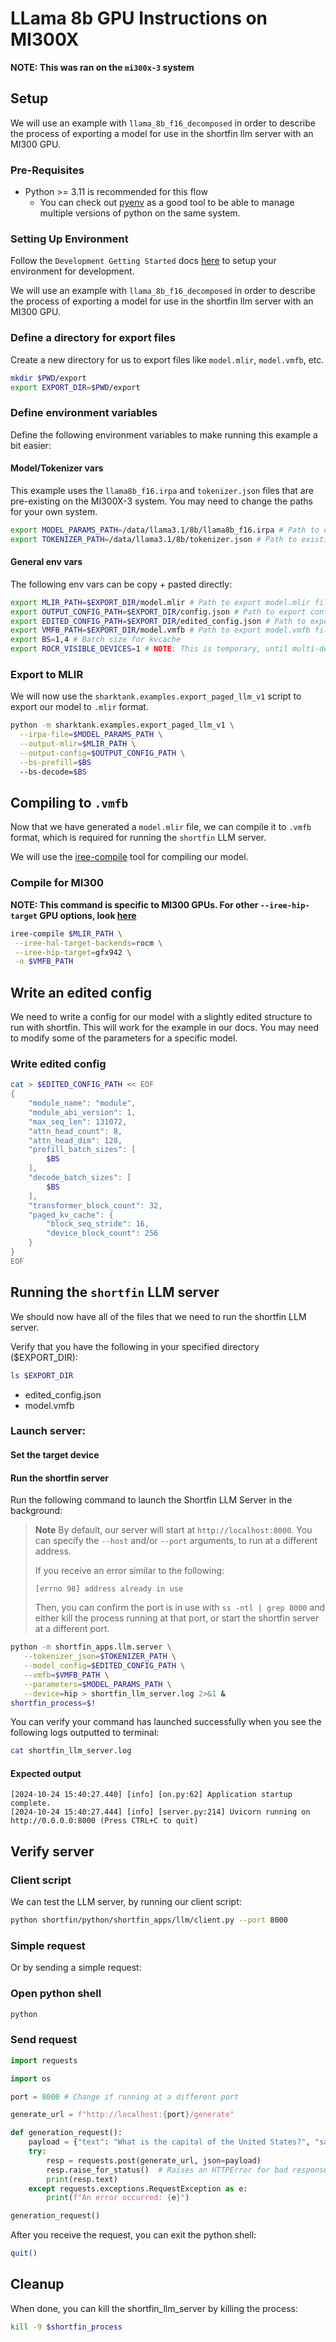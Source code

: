 # LLama 8b GPU Instructions on MI300X

**NOTE: This was ran on the `mi300x-3` system**

## Setup

We will use an example with `llama_8b_f16_decomposed` in order to describe the
process of exporting a model for use in the shortfin llm server with an MI300 GPU.

### Pre-Requisites

- Python >= 3.11 is recommended for this flow
    - You can check out [pyenv](https://github.com/pyenv/pyenv) as a good tool
    to be able to manage multiple versions of python on the same system.

### Setting Up Environment

Follow the `Development Getting Started` docs
[here](https://github.com/nod-ai/shark-ai/blob/main/README.md#development-getting-started)
to setup your environment for development.

We will use an example with `llama_8b_f16_decomposed` in order to describe the
process of exporting a model for use in the shortfin llm server with an MI300 GPU.

### Define a directory for export files

Create a new directory for us to export files like `model.mlir`, `model.vmfb`, etc.

```bash
mkdir $PWD/export
export EXPORT_DIR=$PWD/export
```

### Define environment variables

Define the following environment variables to make running this example a bit easier:

#### Model/Tokenizer vars

This example uses the `llama8b_f16.irpa` and `tokenizer.json` files that are
pre-existing on the MI300X-3 system.
You may need to change the paths for your own system.

```bash
export MODEL_PARAMS_PATH=/data/llama3.1/8b/llama8b_f16.irpa # Path to existing .irpa file, may need to change w/ system
export TOKENIZER_PATH=/data/llama3.1/8b/tokenizer.json # Path to existing tokenizer.json, may need to change w/ system
```

#### General env vars

The following env vars can be copy + pasted directly:

```bash
export MLIR_PATH=$EXPORT_DIR/model.mlir # Path to export model.mlir file
export OUTPUT_CONFIG_PATH=$EXPORT_DIR/config.json # Path to export config.json file
export EDITED_CONFIG_PATH=$EXPORT_DIR/edited_config.json # Path to export config.json file
export VMFB_PATH=$EXPORT_DIR/model.vmfb # Path to export model.vmfb file
export BS=1,4 # Batch size for kvcache
export ROCR_VISIBLE_DEVICES=1 # NOTE: This is temporary, until multi-device is fixed
```

### Export to MLIR

We will now use the `sharktank.examples.export_paged_llm_v1` script to export
our model to `.mlir` format.

```bash
python -m sharktank.examples.export_paged_llm_v1 \
  --irpa-file=$MODEL_PARAMS_PATH \
  --output-mlir=$MLIR_PATH \
  --output-config=$OUTPUT_CONFIG_PATH \
  --bs-prefill=$BS
  --bs-decode=$BS
```

## Compiling to `.vmfb`

Now that we have generated a `model.mlir` file, we can compile it to `.vmfb`
format, which is required for running the `shortfin` LLM server.

We will use the [iree-compile](https://iree.dev/developers/general/developer-overview/#iree-compile)
tool for compiling our model.

### Compile for MI300

**NOTE: This command is specific to MI300 GPUs.
For other `--iree-hip-target` GPU options,
look [here](https://iree.dev/guides/deployment-configurations/gpu-rocm/#compile-a-program)**

```bash
iree-compile $MLIR_PATH \
 --iree-hal-target-backends=rocm \
 --iree-hip-target=gfx942 \
 -o $VMFB_PATH
```

## Write an edited config

We need to write a config for our model with a slightly edited structure
to run with shortfin. This will work for the example in our docs.
You may need to modify some of the parameters for a specific model.

### Write edited config

```bash
cat > $EDITED_CONFIG_PATH << EOF
{
    "module_name": "module",
    "module_abi_version": 1,
    "max_seq_len": 131072,
    "attn_head_count": 8,
    "attn_head_dim": 128,
    "prefill_batch_sizes": [
        $BS
    ],
    "decode_batch_sizes": [
        $BS
    ],
    "transformer_block_count": 32,
    "paged_kv_cache": {
        "block_seq_stride": 16,
        "device_block_count": 256
    }
}
EOF
```

## Running the `shortfin` LLM server

We should now have all of the files that we need to run the shortfin LLM server.

Verify that you have the following in your specified directory ($EXPORT_DIR):

```bash
ls $EXPORT_DIR
```

- edited_config.json
- model.vmfb

### Launch server:

#### Set the target device

<!-- TODO: Add instructions on targeting different devices,
when `--device=hip://$DEVICE` is supported -->

#### Run the shortfin server

Run the following command to launch the Shortfin LLM Server in the background:

> **Note**
> By default, our server will start at `http://localhost:8000`.
> You can specify the `--host` and/or `--port` arguments, to run at a different address.
>
> If you receive an error similar to the following:
>
> `[errno 98] address already in use`
>
> Then, you can confirm the port is in use with `ss -ntl | grep 8000`
> and either kill the process running at that port,
> or start the shortfin server at a different port.

```bash
python -m shortfin_apps.llm.server \
   --tokenizer_json=$TOKENIZER_PATH \
   --model_config=$EDITED_CONFIG_PATH \
   --vmfb=$VMFB_PATH \
   --parameters=$MODEL_PARAMS_PATH \
   --device=hip > shortfin_llm_server.log 2>&1 &
shortfin_process=$!
```

You can verify your command has launched successfully when you see the following
 logs outputted to terminal:

```bash
cat shortfin_llm_server.log
```

#### Expected output

```text
[2024-10-24 15:40:27.440] [info] [on.py:62] Application startup complete.
[2024-10-24 15:40:27.444] [info] [server.py:214] Uvicorn running on http://0.0.0.0:8000 (Press CTRL+C to quit)
```

## Verify server

### Client script

We can test the LLM server, by running our client script:

```bash
python shortfin/python/shortfin_apps/llm/client.py --port 8000
```

### Simple request

Or by sending a simple request:

### Open python shell

```bash
python
```

### Send request

```python
import requests

import os

port = 8000 # Change if running at a different port

generate_url = f"http://localhost:{port}/generate"

def generation_request():
    payload = {"text": "What is the capital of the United States?", "sampling_params": {"max_completion_tokens": 50}}
    try:
        resp = requests.post(generate_url, json=payload)
        resp.raise_for_status()  # Raises an HTTPError for bad responses
        print(resp.text)
    except requests.exceptions.RequestException as e:
        print(f"An error occurred: {e}")

generation_request()
```

After you receive the request, you can exit the python shell:

```bash
quit()
```

## Cleanup

When done, you can kill the shortfin_llm_server by killing the process:

```bash
kill -9 $shortfin_process
```
